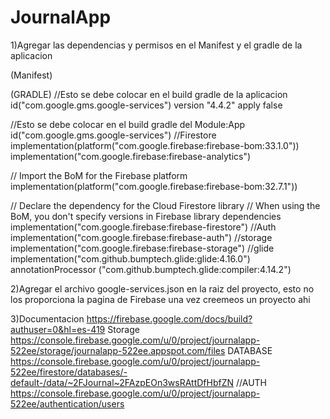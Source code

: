 ﻿# JournalApp

1)Agregar las dependencias y permisos en el Manifest y el gradle de la aplicacion

(Manifest)
<uses-permission android:name="android.permission.INTERNET" />

(GRADLE)
//Esto se debe colocar en el build gradle de la aplicacion
id("com.google.gms.google-services") version "4.4.2" apply false

//Esto se debe colocar en el build gradle del Module:App 
id("com.google.gms.google-services") 
//Firestore
implementation(platform("com.google.firebase:firebase-bom:33.1.0"))
implementation("com.google.firebase:firebase-analytics")

// Import the BoM for the Firebase platform
implementation(platform("com.google.firebase:firebase-bom:32.7.1"))

// Declare the dependency for the Cloud Firestore library
// When using the BoM, you don't specify versions in Firebase library dependencies
implementation("com.google.firebase:firebase-firestore")
//Auth
implementation("com.google.firebase:firebase-auth")
//storage
implementation("com.google.firebase:firebase-storage")
//glide
implementation("com.github.bumptech.glide:glide:4.16.0")
annotationProcessor ("com.github.bumptech.glide:compiler:4.14.2")

2)Agregar el archivo google-services.json en la raiz del proyecto, esto no los proporciona la pagina de Firebase una vez creemeos un proyecto ahi

3)Documentacion 
https://firebase.google.com/docs/build?authuser=0&hl=es-419
Storage 
https://console.firebase.google.com/u/0/project/journalapp-522ee/storage/journalapp-522ee.appspot.com/files
DATABASE
https://console.firebase.google.com/u/0/project/journalapp-522ee/firestore/databases/-default-/data/~2FJournal~2FAzpEOn3wsRAttDfHbfZN
//AUTH
https://console.firebase.google.com/u/0/project/journalapp-522ee/authentication/users

